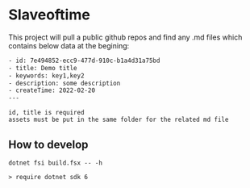 # Slaveoftime

This project will pull a public github repos and find any .md files which contains below data at the begining:


``` txt
- id: 7e494852-ecc9-477d-910c-b1a4d31a75bd
- title: Demo title
- keywords: key1,key2
- description: some description
- createTime: 2022-02-20
---
```

    id, title is required
    assets must be put in the same folder for the related md file


## How to develop

    dotnet fsi build.fsx -- -h

    > require dotnet sdk 6
    